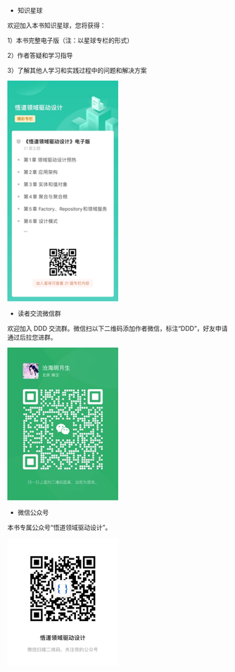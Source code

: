 - 知识星球

欢迎加入本书知识星球，您将获得：

1）本书完整电子版（注：以星球专栏的形式）

2）作者答疑和学习指导

3）了解其他人学习和实践过程中的问题和解决方案

<img src="/images/0/zsxq.jpg" width="50%" height="50%" alt="qr.jpg"/>

- 读者交流微信群

欢迎加入 DDD 交流群。微信扫以下二维码添加作者微信，标注“DDD”，好友申请通过后拉您进群。

<img src="/images/0/qr.jpg" width="50%" height="50%" alt="qr.jpg"/>

- 微信公众号

本书专属公众号“悟道领域驱动设计”。

<div><img src="/images/0/gzh.jpg" width="50%" height="50%" alt="pi1rmB6.jpg" border="0"/></div>
